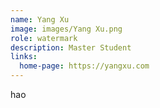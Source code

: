```yaml
---
name: Yang Xu
image: images/Yang Xu.png
role: watermark
description: Master Student
links:
  home-page: https://yangxu.com
---
```


hao
